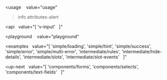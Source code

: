 <usage
   value="usage"
></usage>

>info attributes-alert

<api
  value="[
  'v-input'
  ]"
></api>

<playground
   value="playground"
></playground>

<examples
  value="[
  'simple/loading',
  'simple/hint',
  'simple/success',
  'simple/error',
  'simple/multi-error',
  'intermediate/rules',
  'intermediate/hide-details',
  'intermediate/slots',
  'intermediate/slot-events'
  ]"
></examples>

<up-next
  value="[
  'components/forms',
  'components/selects',
  'components/text-fields'
  ]"
></up-next>